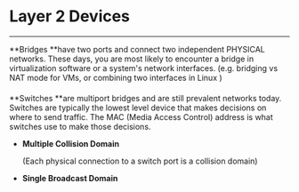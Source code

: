 # Layer 2 Devices

---

**Bridges **have two ports and connect two independent PHYSICAL networks. These days, you are most likely to encounter a bridge in virtualization software or a system's network interfaces. \(e.g. bridging vs NAT mode for VMs, or combining two interfaces in Linux \)

#### 

**Switches **are multiport bridges and are still prevalent networks today. Switches are typically the lowest level device that makes decisions on where to send traffic. The MAC \(Media Access Control\) address is what switches use to make those decisions.

* **Multiple Collision Domain**

  \(Each physical connection to a switch port is a collision domain\)

* **Single Broadcast Domain**



